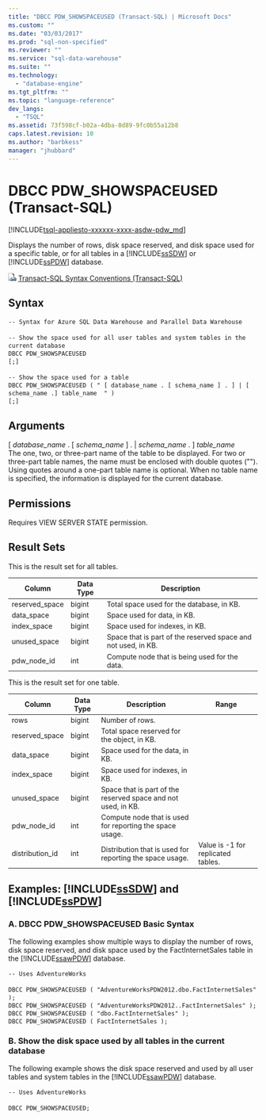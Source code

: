 ```yaml
---
title: "DBCC PDW_SHOWSPACEUSED (Transact-SQL) | Microsoft Docs"
ms.custom: ""
ms.date: "03/03/2017"
ms.prod: "sql-non-specified"
ms.reviewer: ""
ms.service: "sql-data-warehouse"
ms.suite: ""
ms.technology: 
  - "database-engine"
ms.tgt_pltfrm: ""
ms.topic: "language-reference"
dev_langs: 
  - "TSQL"
ms.assetid: 73f598cf-b02a-4dba-8d89-9fc0b55a12b8
caps.latest.revision: 10
ms.author: "barbkess"
manager: "jhubbard"
---
```

# DBCC PDW_SHOWSPACEUSED (Transact-SQL)
[!INCLUDE[tsql-appliesto-xxxxxx-xxxx-asdw-pdw_md](../../relational-databases/reference/system-catalog-views/includes/tsql-appliesto-xxxxxx-xxxx-asdw-pdw-md.md)]

  Displays the number of rows, disk space reserved, and disk space used for a specific table, or for all tables in a [!INCLUDE[ssSDW](../../database-engine/configure/windows/includes/sssdw-md.md)] or [!INCLUDE[ssPDW](../../database-engine/configure/windows/includes/sspdw-md.md)] database.  
  
 ![Topic link icon](../../database-engine/configure/windows/media/topic-link.gif "Topic link icon") [Transact-SQL Syntax Conventions &#40;Transact-SQL&#41;](../../t-sql/language-elements/transact-sql-syntax-conventions-transact-sql.md)  
  
## Syntax  
  
```  
-- Syntax for Azure SQL Data Warehouse and Parallel Data Warehouse  
  
-- Show the space used for all user tables and system tables in the current database  
DBCC PDW_SHOWSPACEUSED  
[;]  
  
-- Show the space used for a table  
DBCC PDW_SHOWSPACEUSED ( " [ database_name . [ schema_name ] . ] | [ schema_name .] table_name  " )  
[;]  
```  
  
## Arguments  
 [ *database_name* . [ *schema_name* ] . | *schema_name* . ] *table_name*  
 The one, two, or three-part name of the table to be displayed. For two or three-part table names, the name must be enclosed with double quotes (""). Using quotes around a one-part table name is optional. When no table name is specified, the information is displayed for the current database.  
  
## Permissions  
 Requires VIEW SERVER STATE permission.  
  
## Result Sets  
 This is the result set for all tables.  
  
|Column|Data Type|Description|  
|------------|---------------|-----------------|  
|reserved_space|bigint|Total space used for the database, in KB.|  
|data_space|bigint|Space used for data, in KB.|  
|index_space|bigint|Space used for indexes, in KB.|  
|unused_space|bigint|Space that is part of the reserved space and not used, in KB.|  
|pdw_node_id|int|Compute node that is being used for the data.|  
  
 This is the result set for one table.  
  
|Column|Data Type|Description|Range|  
|------------|---------------|-----------------|-----------|  
|rows|bigint|Number of rows.||  
|reserved_space|bigint|Total space reserved for the object, in KB.||  
|data_space|bigint|Space used for the data, in KB.||  
|index_space|bigint|Space used for indexes, in KB.||  
|unused_space|bigint|Space that is part of the reserved space and not used, in KB.||  
|pdw_node_id|int|Compute node that is used for reporting the space usage.||  
|distribution_id|int|Distribution that is used for reporting the space usage.|Value is -1 for replicated tables.|  
  
## Examples: [!INCLUDE[ssSDW](../../database-engine/configure/windows/includes/sssdw-md.md)] and [!INCLUDE[ssPDW](../../database-engine/configure/windows/includes/sspdw-md.md)]  
  
### A. DBCC PDW_SHOWSPACEUSED Basic Syntax  
 The following examples show multiple ways to display the number of rows, disk space reserved, and disk space used by the FactInternetSales table in the [!INCLUDE[ssawPDW](../../t-sql/database-console-commands/includes/ssawpdw-md.md)] database.  
  
```  
-- Uses AdventureWorks  
  
DBCC PDW_SHOWSPACEUSED ( "AdventureWorksPDW2012.dbo.FactInternetSales" );  
DBCC PDW_SHOWSPACEUSED ( "AdventureWorksPDW2012..FactInternetSales" );  
DBCC PDW_SHOWSPACEUSED ( "dbo.FactInternetSales" );  
DBCC PDW_SHOWSPACEUSED ( FactInternetSales );  
```  
  
### B. Show the disk space used by all tables in the current database  
 The following example shows the disk space reserved and used by all user tables and system tables in the [!INCLUDE[ssawPDW](../../t-sql/database-console-commands/includes/ssawpdw-md.md)] database.  
  
```  
-- Uses AdventureWorks  
  
DBCC PDW_SHOWSPACEUSED;  
```  
  
  
